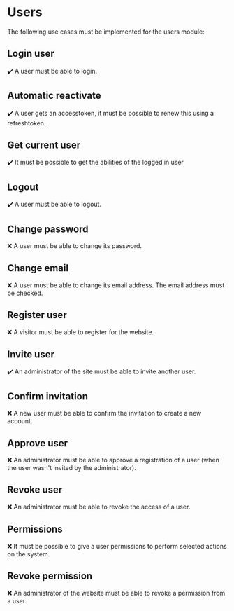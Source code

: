Users
=====

The following use cases must be implemented for the users module:

Login user
----------
:heavy_check_mark: A user must be able to login.

Automatic reactivate
--------------------
:heavy_check_mark: A user gets an accesstoken, it must be possible to renew this using a refreshtoken.

Get current user
----------------
:heavy_check_mark: It must be possible to get the abilities of the logged in user

Logout
------
:heavy_check_mark: A user must be able to logout.

Change password
---------------
:x: A user must be able to change its password.

Change email
------------
:x: A user must be able to change its email address. The email address must be
checked.

Register user
-------------
:x: A visitor must be able to register for the website.

Invite user
-----------
:heavy_check_mark: An administrator of the site must be able to invite another user.

Confirm invitation
------------------
:x: A new user must be able to confirm the invitation to create a new account.

Approve user
------------
:x: An administrator must be able to approve a registration of a user (when the
user wasn't invited by the administrator).

Revoke user
-----------
:x: An administrator must be able to revoke the access of a user.

Permissions
-----------
:x: It must be possible to give a user permissions to perform selected actions
on the system.

Revoke permission
-----------------
:x: An administrator of the website must be able to revoke a permission from a user.
